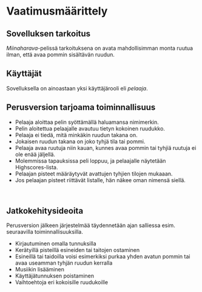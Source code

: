 # Vaatimusmäärittely

## Sovelluksen tarkoitus

*Miinaharava*-pelissä tarkoituksena on avata mahdollisimman monta ruutua ilman, että avaa pommin sisältävän ruudun.

## Käyttäjät

Sovelluksella on ainoastaan yksi käyttäjärooli eli *pelaaja*.
<br/>

## Perusversion tarjoama toiminnallisuus

* Pelaaja aloittaa pelin syöttämällä haluamansa nimimerkin.
* Pelin aloitettua pelaajalle avautuu tietyn kokoinen ruudukko.
* Pelaaja ei tiedä, mitä minkäkin ruudun takana on.
* Jokaisen ruudun takana on joko tyhjä tila tai pommi.
* Pelaaja avaa ruutuja niin kauan, kunnes avaa pommin tai tyhjiä ruutuja ei ole enää jäljellä.
* Molemmissa tapauksissa peli loppuu, ja pelaajalle näytetään Highscores-lista.
* Pelaajan pisteet määräytyvät avattujen tyhjien tilojen mukaaan.
* Jos pelaajan pisteet riittävät listalle, hän näkee oman nimensä siellä.
<br/>

## Jatkokehitysideoita

Perusversion jälkeen järjestelmää täydennetään ajan salliessa esim. seuraavilla toiminnallisuuksilla.

* Kirjautuminen omalla tunnuksilla
* Kerätyillä pisteillä esineiden tai taitojen ostaminen
* Esineillä tai taidoilla voisi esimerkiksi purkaa yhden avatun pommin tai avaa useamman tyhjän ruudun kerralla
* Musiikin lisääminen
* Käyttäjätunnuksen poistaminen
* Vaihtoehtoja eri kokoisille ruudukoille
